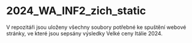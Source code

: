 # 2024_WA_INF2_zich_static
V repozitáři jsou uloženy všechny soubory potřebné ke spuštění webové stránky, ve které jsou sepsány výsledky Velké ceny Itálie 2024.
